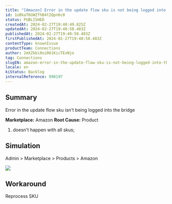 ```yaml
---
title: "[Amazon] Error in the update flow sku is not being logged into the bridge"
id: 1oBkaT6GWZfhB4t2Qpn6c0
status: PUBLISHED
createdAt: 2024-02-27T19:40:49.825Z
updatedAt: 2024-02-27T19:40:50.483Z
publishedAt: 2024-02-27T19:40:50.483Z
firstPublishedAt: 2024-02-27T19:40:50.483Z
contentType: knownIssue
productTeam: Connections
author: 2mXZkbi0oi061KicTExNjo
tag: Connections
slugEN: amazon-error-in-the-update-flow-sku-is-not-being-logged-into-the-bridge
locale: en
kiStatus: Backlog
internalReference: 990197
---
```


## Summary


Error in the update flow sku isn't being logged into the bridge

**Marketplace:** Amazon
**Root Cause:** Product


1. doesn't happen with all skus;


##

## Simulation


Admin > Marketplace > Products > Amazon

 ![](https://vtexhelp.zendesk.com/attachments/token/l7i4mRjrhA0eo5BWd92YCS46m/?name=image.png)


##

## Workaround


Reprocess SKU




